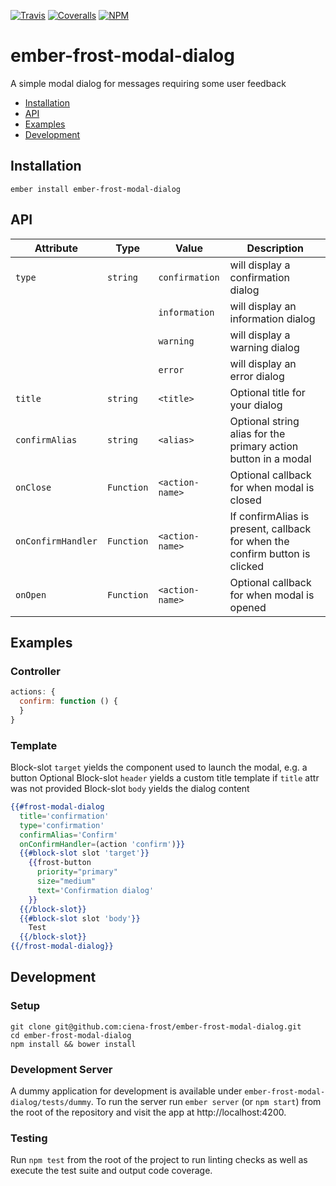 [ci-img]: https://img.shields.io/travis/ciena-frost/ember-frost-modal-dialog.svg "Travis CI Build Status"
[ci-url]: https://travis-ci.org/ciena-frost/ember-frost-modal-dialog

[cov-img]: https://img.shields.io/coveralls/ciena-frost/ember-frost-modal-dialog.svg "Coveralls Code Coverage"
[cov-url]: https://coveralls.io/github/ciena-frost/ember-frost-modal-dialog

[npm-img]: https://img.shields.io/npm/v/ember-frost-modal-dialog.svg "NPM Version"
[npm-url]: https://www.npmjs.com/package/ember-frost-modal-dialog

[![Travis][ci-img]][ci-url] [![Coveralls][cov-img]][cov-url] [![NPM][npm-img]][npm-url]

# ember-frost-modal-dialog
A simple modal dialog for messages requiring some user feedback

 * [Installation](#installation)
 * [API](#api)
 * [Examples](#examples)
 * [Development](#development)

## Installation
```
ember install ember-frost-modal-dialog
```

## API

| Attribute | Type | Value | Description |
| --------- | ---- | ----- | ----------- |
| `type` | `string` | `confirmation` | will display a confirmation dialog |
| | | `information` | will display an information dialog |
| | | `warning` | will display a warning dialog |
| | | `error` | will display an error dialog |
| `title` | `string` | `<title>` | Optional title for your dialog |
| `confirmAlias` | `string` | `<alias>` | Optional string alias for the primary action button in a modal |
| `onClose` | `Function` | `<action-name>` | Optional callback for when modal is closed |
| `onConfirmHandler` | `Function` | `<action-name>` | If confirmAlias is present, callback for when the confirm button is clicked |
| `onOpen` | `Function` | `<action-name>` | Optional callback for when modal is opened |

## Examples

### Controller
```javascript
actions: {
  confirm: function () {
  }
}
```

### Template
Block-slot `target` yields the component used to launch the modal, e.g. a button
Optional Block-slot `header` yields a custom title template if `title` attr was not provided
Block-slot `body` yields the dialog content

```handlebars
{{#frost-modal-dialog
  title='confirmation'
  type='confirmation'
  confirmAlias='Confirm'
  onConfirmHandler=(action 'confirm')}}
  {{#block-slot slot 'target'}}
    {{frost-button
      priority="primary"
      size="medium"
      text='Confirmation dialog'
    }}
  {{/block-slot}}
  {{#block-slot slot 'body'}}
    Test
  {{/block-slot}}
{{/frost-modal-dialog}}
```

## Development
### Setup
```
git clone git@github.com:ciena-frost/ember-frost-modal-dialog.git
cd ember-frost-modal-dialog
npm install && bower install
```

### Development Server
A dummy application for development is available under `ember-frost-modal-dialog/tests/dummy`.
To run the server run `ember server` (or `npm start`) from the root of the repository and
visit the app at http://localhost:4200.

### Testing
Run `npm test` from the root of the project to run linting checks as well as execute the test suite
and output code coverage.
